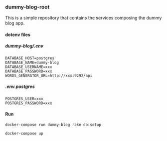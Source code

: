 ### dummy-blog-root

This is a simple repository that contains the services composing the dummy blog app.

#### dotenv files

##### dummy-blog/.env

```
DATABASE_HOST=postgres
DATABASE_NAME=dummy-blog
DATABASE_USERNAME=xxx
DATABASE_PASSWORD=xxx
WORDS_GENERATOR_URL=http://xxx:9292/api
```

##### .env.postgres

```
POSTGRES_USER=xxx
POSTGRES_PASSWORD=xxx
```

#### Run

```
docker-compose run dummy-blog rake db:setup
```

```
docker-compose up
```
